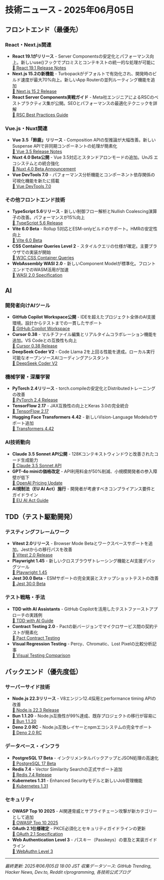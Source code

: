 # 技術ニュース - 2025年06月05日

## フロントエンド（最優先）

### React・Next.js関連
- **React 19.1がリリース** - Server Componentsの安定化とパフォーマンス向上。新しいuse()フックでプロミスとコンテキストの統一的な処理が可能に  
  [📖 React 19.1 Release Notes](https://react.dev/blog/2025/06/05/react-19-1)
- **Next.js 15.2の新機能** - Turbopackがデフォルトで有効化され、開発時のビルド速度が最大70%向上。新しいApp Routerの並列ルーティング機能を追加  
  [📖 Next.js 15.2 Release](https://nextjs.org/blog/next-15-2)
- **React Server Components実戦ガイド** - Meta社エンジニアによるRSCのベストプラクティス集が公開。SEOとパフォーマンスの最適化テクニックを詳解  
  [📖 RSC Best Practices Guide](https://engineering.fb.com/2025/06/05/react-server-components-guide/)

### Vue.js・Nuxt関連
- **Vue 3.5「鈴鹿」リリース** - Composition APIの型推論が大幅改善。新しいSuspense APIで非同期コンポーネントの処理が簡素化  
  [📖 Vue 3.5 Release Notes](https://github.com/vuejs/core/releases/tag/v3.5.0)
- **Nuxt 4.0 Beta公開** - Vue 3.5対応とスタンドアロンモードの追加。UnJS エコシステムとの統合強化  
  [📖 Nuxt 4.0 Beta Announcement](https://nuxt.com/blog/nuxt4-beta)
- **Vue DevTools 7.0** - パフォーマンス分析機能とコンポーネント依存関係の可視化機能を新たに搭載  
  [📖 Vue DevTools 7.0](https://devtools.vuejs.org/releases/v7.0.0)

### その他フロントエンド技術
- **TypeScript 5.6リリース** - 新しい制御フロー解析とNullish Coalescing演算子の改善。パフォーマンスが15%向上  
  [📖 TypeScript 5.6 Release](https://devblogs.microsoft.com/typescript/announcing-typescript-5-6/)
- **Vite 6.0 Beta** - Rollup 5対応とESM-onlyビルドのサポート。HMRの安定性向上  
  [📖 Vite 6.0 Beta](https://github.com/vitejs/vite/releases/tag/v6.0.0-beta.0)
- **CSS Container Queries Level 2** - スタイルクエリの仕様が確定。主要ブラウザでの実装が開始  
  [📖 W3C CSS Container Queries](https://www.w3.org/TR/css-contain-3/)
- **WebAssembly WASI 2.0** - 新しいComponent Modelが標準化。フロントエンドでのWASM活用が加速  
  [📖 WASI 2.0 Specification](https://github.com/WebAssembly/WASI/blob/main/preview2/README.md)

## AI

### 開発者向けAIツール
- **GitHub Copilot Workspace公開** - IDEを超えたプロジェクト全体のAI支援環境。設計からテストまでの一貫したサポート  
  [📖 GitHub Copilot Workspace](https://github.blog/2025-06-05-github-copilot-workspace/)
- **Cursor 0.38** - マルチファイル編集とリアルタイムコラボレーション機能を追加。VS Codeとの互換性も向上  
  [📖 Cursor 0.38 Release](https://cursor.sh/blog/cursor-0-38)
- **DeepSeek Coder V2** - Code Llama 2を上回る性能を達成。ローカル実行可能なオープンソースAIコーディングアシスタント  
  [📖 DeepSeek Coder V2](https://github.com/deepseek-ai/DeepSeek-Coder/releases/tag/v2.0)

### 機械学習・深層学習
- **PyTorch 2.4リリース** - torch.compileの安定化とDistributedトレーニングの改善  
  [📖 PyTorch 2.4 Release](https://pytorch.org/blog/pytorch-2.4-released/)
- **TensorFlow 2.17** - JAX互換性の向上とKeras 3.0の完全統合  
  [📖 TensorFlow 2.17](https://github.com/tensorflow/tensorflow/releases/tag/v2.17.0)
- **Hugging Face Transformers 4.42** - 新しいVision-Language Modelsのサポート追加  
  [📖 Transformers 4.42](https://github.com/huggingface/transformers/releases/tag/v4.42.0)

### AI技術動向
- **Claude 3.5 Sonnet API公開** - 128Kコンテキストウィンドウと改善されたコード生成能力  
  [📖 Claude 3.5 Sonnet API](https://www.anthropic.com/news/claude-3-5-sonnet-api)
- **GPT-4o miniの価格改定** - API利用料金が50%削減、小規模開発者の参入障壁が低下  
  [📖 OpenAI Pricing Update](https://openai.com/blog/gpt-4o-mini-pricing-update)
- **AI規制法（EU AI Act）施行** - 開発者が考慮すべきコンプライアンス要件とガイドライン  
  [📖 EU AI Act Guide](https://digital-strategy.ec.europa.eu/en/policies/regulatory-framework-ai)

## TDD（テスト駆動開発）

### テスティングフレームワーク
- **Vitest 2.0リリース** - Browser Mode Betaとワークスペースサポートを追加。Jestからの移行パスを改善  
  [📖 Vitest 2.0 Release](https://github.com/vitest-dev/vitest/releases/tag/v2.0.0)
- **Playwright 1.45** - 新しいクロスブラウザトレーシング機能とAI支援デバッグツール  
  [📖 Playwright 1.45](https://playwright.dev/docs/release-notes#version-145)
- **Jest 30.0 Beta** - ESMサポートの完全実装とスナップショットテストの改善  
  [📖 Jest 30.0 Beta](https://jestjs.io/blog/2025/06/05/jest-30-beta)

### テスト戦略・手法
- **TDD with AI Assistants** - GitHub Copilotを活用したテストファーストアプローチの実践例  
  [📖 TDD with AI Guide](https://github.blog/2025-06-05-tdd-with-ai-assistants/)
- **Contract Testing 2.0** - Pactの新バージョンでマイクロサービス間の契約テストが簡素化  
  [📖 Pact Contract Testing](https://pact.io/blog/contract-testing-2-0)
- **Visual Regression Testing** - Percy、Chromatic、Lost Pixelの比較分析記事  
  [📖 Visual Testing Comparison](https://web.dev/visual-regression-testing-tools-2025/)

## バックエンド（優先度低）

### サーバーサイド技術
- **Node.js 22.3リリース** - V8エンジン12.4採用とperformance timing APIの改善  
  [📖 Node.js 22.3 Release](https://nodejs.org/en/blog/release/v22.3.0)
- **Bun 1.1.20** - Node.js互換性が99%達成、既存プロジェクトの移行が容易に  
  [📖 Bun 1.1.20](https://bun.sh/blog/bun-v1.1.20)
- **Deno 2.0 RC** - Node.js互換レイヤーとnpmエコシステムの完全サポート  
  [📖 Deno 2.0 RC](https://deno.com/blog/v2.0-rc)

### データベース・インフラ
- **PostgreSQL 17 Beta** - インクリメンタルバックアップとJSON処理の高速化  
  [📖 PostgreSQL 17 Beta](https://www.postgresql.org/about/news/postgresql-17-beta-1-released-2858/)
- **Redis 7.4** - Vector Similarity Searchの正式サポート追加  
  [📖 Redis 7.4 Release](https://redis.io/blog/redis-7-4-released/)
- **Kubernetes 1.31** - Enhanced Securityモデルと新しいJob管理機能  
  [📖 Kubernetes 1.31](https://kubernetes.io/blog/2025/06/05/kubernetes-1-31-release/)

### セキュリティ
- **OWASP Top 10 2025** - AI関連脅威とサプライチェーン攻撃が新カテゴリーとして追加  
  [📖 OWASP Top 10 2025](https://owasp.org/Top10/2025/)
- **OAuth 2.1仕様確定** - PKCE必須化とセキュリティガイドラインの更新  
  [📖 OAuth 2.1 Specification](https://datatracker.ietf.org/doc/html/draft-ietf-oauth-v2-1)
- **Web Authentication Level 3** - パスキー（Passkeys）の普及と実装ガイドライン  
  [📖 WebAuthn Level 3](https://www.w3.org/TR/webauthn-3/)

---

*最終更新: 2025年06月05日 18:00 JST*
*収集データソース: GitHub Trending, Hacker News, Dev.to, Reddit r/programming, 各技術公式ブログ*